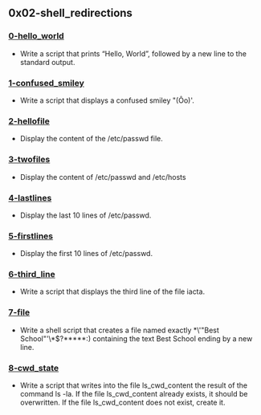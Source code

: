 ## 0x02-shell_redirections

### [0-hello_world](./0-hello_world)
* Write a script that prints “Hello, World”, followed by a new line to the standard output.

### [1-confused_smiley](./1-confused_smiley)
* Write a script that displays a confused smiley "(Ôo)'.

### [2-hellofile](./2-hellofile)
* Display the content of the /etc/passwd file.

### [3-twofiles](./3-twofiles)
* Display the content of /etc/passwd and /etc/hosts

### [4-lastlines](./4-lastlines)
* Display the last 10 lines of /etc/passwd.

### [5-firstlines](./5-firstlines)
* Display the first 10 lines of /etc/passwd.

### [6-third_line](./6-third_line)
* Write a script that displays the third line of the file iacta.

### [7-file](./7-file)
* Write a shell script that creates a file named exactly \*\\'"Best School"\'\\*$\?\*\*\*\*\*:) containing the text Best School ending by a new line.

### [8-cwd_state](./8-cwd_state)
* Write a script that writes into the file ls_cwd_content the result of the command ls -la. If the file ls_cwd_content already exists, it should be overwritten. If the file ls_cwd_content does not exist, create it.
